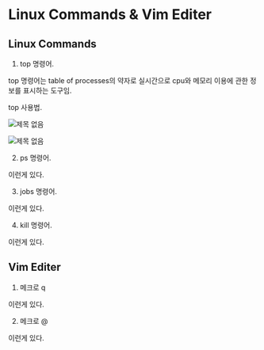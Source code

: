 # Linux Commands & Vim Editer

## Linux Commands

1. top 명령어.

top 명령어는 table of processes의 약자로 실시간으로 cpu와 메모리 이용에 관한 정보를 표시하는 도구임.

top 사용법. 

![제목 없음](https://user-images.githubusercontent.com/106595997/171172627-b4e46c91-6e9d-4f4f-8ecb-d8110c69c459.png)

![제목 없음](https://user-images.githubusercontent.com/106595997/171171303-45788c47-bf21-4b13-881d-822d32ec22f6.png)


2. ps 명령어.

이런게 있다.

3. jobs 명령어.

이런게 있다.

4. kill 명령어.

이런게 있다.

## Vim Editer

1. 메크로 q

이런게 있다.

2. 메크로 @

이런게 있다.
